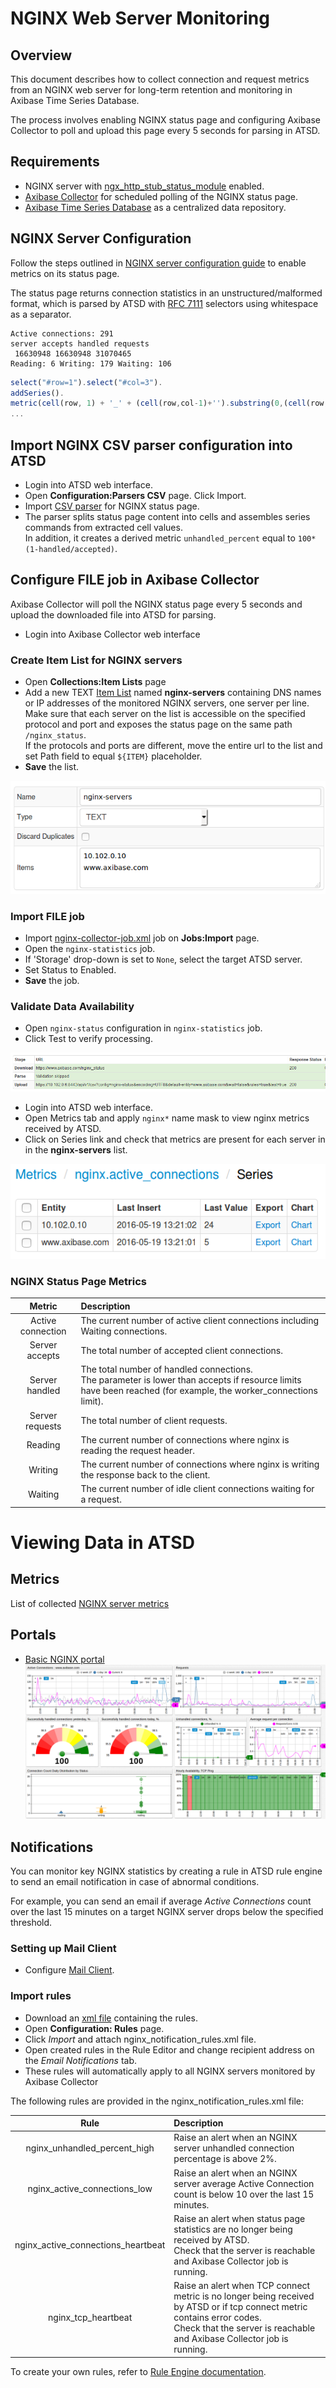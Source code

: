 # NGINX Web Server Monitoring

## Overview

This document describes how to collect connection and request metrics from an NGINX web server for long-term retention and monitoring in Axibase Time Series Database.

The process involves enabling NGINX status page and configuring Axibase Collector to poll and upload this page every 5 seconds for parsing in ATSD.

## Requirements

* NGINX server with [ngx_http_stub_status_module](http://nginx.org/en/docs/http/ngx_http_stub_status_module.html) enabled.
* [Axibase Collector](https://github.com/axibase/axibase-collector-docs/blob/master/README.md) for scheduled polling of the NGINX status page.
* [Axibase Time Series Database](https://github.com/axibase/atsd-docs/blob/master/installation/README.md) as a centralized data repository.

## NGINX Server Configuration

Follow the steps outlined in [NGINX server configuration guide](./nginx-configure.md) to enable metrics on its status page.

The status page returns connection statistics in an unstructured/malformed format, which is parsed by ATSD with [RFC 7111](https://axibase.com/products/axibase-time-series-database/writing-data/csv/csv-schema/) selectors using whitespace as a separator.

```ls
Active connections: 291
server accepts handled requests
 16630948 16630948 31070465
Reading: 6 Writing: 179 Waiting: 106
```

```javascript
select("#row=1").select("#col=3").
addSeries().
metric(cell(row, 1) + '_' + (cell(row,col-1)+'').substring(0,(cell(row,col-1)+'').length-1));
...
```

## Import NGINX CSV parser configuration into ATSD

* Login into ATSD web interface.
* Open **Configuration:Parsers CSV** page. Click Import.
* Import [CSV parser](./configs/nginx-atsd-csv-parser.xml) for NGINX status page.  
* The parser splits status page content into cells and assembles series commands from extracted cell values.<br>In addition, it creates a derived metric `unhandled_percent` equal to `100*(1-handled/accepted)`.

## Configure FILE job in Axibase Collector

Axibase Collector will poll the NGINX status page every 5 seconds and upload the downloaded file into ATSD for parsing. 

* Login into Axibase Collector web interface

### Create Item List for NGINX servers

* Open **Collections:Item Lists** page
* Add a new TEXT [Item List](/collections.md) named **nginx-servers** containing DNS names or IP addresses of the monitored NGINX servers, one server per line. <br>Make sure that each server on the list is accessible on the specified protocol and port and exposes the status page on the same path `/nginx_status`. <br>If the protocols and ports are different, move the entire url to the list and set Path field to equal `${ITEM}` placeholder.
* **Save** the list.
 
![Server list example](./images/nginx-server-list.png)

### Import FILE job

* Import [nginx-collector-job.xml](./configs/nginx-collector-job.xml) job on **Jobs:Import** page.
* Open the `nginx-statistics` job. 
* If 'Storage' drop-down is set to `None`, select the target ATSD server.
* Set Status to Enabled.
* **Save** the job.

### Validate Data Availability

* Open `nginx-status` configuration in `nginx-statistics` job.
* Click Test to verify processing.

![NGINX test](./images/nginx-collector-test.png)

* Login into ATSD web interface.
* Open Metrics tab and apply `nginx*` name mask to view nginx metrics received by ATSD.
* Click on Series link and check that metrics are present for each server in in the **nginx-servers** list.

![NGINX metrics](./images/nginx-metrics-list.png)

### NGINX Status Page Metrics

| Metric                  |                                      Description                                        |
|:-----------------------:|:----------------------------------------------------------------------------------------|
| Active connection       |The current number of active client connections including Waiting connections.           |
| Server accepts          |The total number of accepted client connections.                                         |
| Server handled          |The total number of handled connections.<br> The parameter is lower than accepts if resource limits have been reached (for example, the worker_connections limit).                          |
| Server requests         |The total number of client requests.                                                     |
| Reading                 |The current number of connections where nginx is reading the request header.             |
| Writing                 |The current number of connections where nginx is writing the response back to the client.|
| Waiting                 |The current number of idle client connections waiting for a request.                     |
 
# Viewing Data in ATSD 

## Metrics

List of collected [NGINX server metrics](./nginx-basic-server-metrics.md)

## Portals

* [Basic NGINX portal](http://apps.axibase.com/chartlab/34d82015)
![Basic NGINX portal](./images/nginx-portal-basic.png)

## Notifications

You can monitor key NGINX statistics by creating a rule in ATSD rule engine to send an email notification in case of abnormal conditions. 

For example, you can send an email if average *Active Connections* count over the last 15 minutes on a target NGINX server drops below the specified threshold.

### Setting up Mail Client

* Configure [Mail Client](https://github.com/axibase/atsd-docs/blob/master/administration/setting-up-email-client.md).

### Import rules

* Download an [xml file](./configs/nginx_notification_rules.xml) containing the rules.
* Open **Configuration: Rules** page.
* Click *Import* and attach nginx_notification_rules.xml file.
* Open created rules in the Rule Editor and change recipient address on the *Email Notifications* tab.
* These rules will automatically apply to all NGINX servers monitored by Axibase Collector

The following rules are provided in the nginx_notification_rules.xml file:

| **Rule**                                     |                                      **Description**                        |
|:----------------------------------------:|:------------------------------------------------------------------------|
|nginx_unhandled_percent_high| Raise an alert when an NGINX server unhandled connection percentage is above 2%.|
| nginx_active_connections_low | Raise an alert when an NGINX server average Active Connection count is below 10 over the last 15 minutes.|
| nginx_active_connections_heartbeat| Raise an alert when status page statistics are no longer being received by ATSD.<br> Check that the server is reachable and Axibase Collector job is running. |
|nginx_tcp_heartbeat| Raise an alert when TCP connect metric is no longer being received by ATSD or if tcp connect metric contains error codes.<br>Check that the server is reachable and Axibase Collector job is running.|

To create your own rules, refer to [Rule Engine documentation](https://github.com/axibase/atsd-docs/blob/master/rule-engine/rule-engine.md). 

